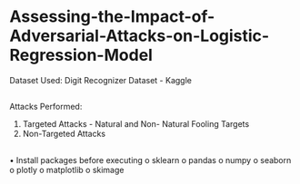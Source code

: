# Assessing-the-Impact-of-Adversarial-Attacks-on-Logistic-Regression-Model
Dataset Used: Digit Recognizer Dataset - Kaggle
##
Attacks Performed: 
1. Targeted Attacks - Natural and Non- Natural Fooling Targets
2. Non-Targeted Attacks
##
•	Install packages before executing
o	sklearn
o	pandas
o	numpy
o	seaborn
o	plotly
o	matplotlib
o	skimage
